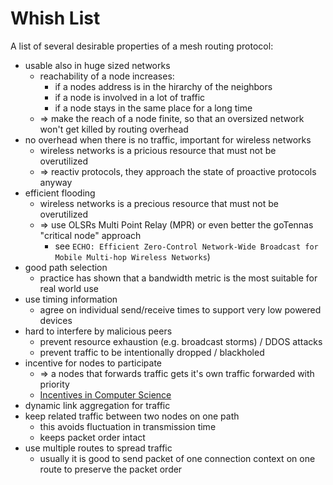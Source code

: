 # Whish List

A list of several desirable properties of a mesh routing protocol:

- usable also in huge sized networks
  - reachability of a node increases:
    - if a nodes address is in the hirarchy of the neighbors
    - if a node is involved in a lot of traffic
    - if a node stays in the same place for a long time
  - => make the reach of a node finite, so that an oversized network won't get killed by routing overhead
- no overhead when there is no traffic, important for wireless networks
  - wireless networks is a pricious resource that must not be overutilized
  - => reactiv protocols, they approach the state of proactive protocols anyway
- efficient flooding
  - wireless networks is a precious resource that must not be overutilized
  - => use OLSRs Multi Point Relay (MPR) or even better the goTennas "critical node" approach
    - see `ECHO: Efficient Zero-Control Network-Wide Broadcast for Mobile Multi-hop Wireless Networks`)
- good path selection
  - practice has shown that a bandwidth metric is the most suitable for real world use
- use timing information
  - agree on individual send/receive times to support very low powered devices
- hard to interfere by malicious peers
  - prevent resource exhaustion (e.g. broadcast storms) / DDOS attacks
  - prevent traffic to be intentionally dropped / blackholed
- incentive for nodes to participate
  - => a nodes that forwards traffic gets it's own traffic forwarded with priority
  - [Incentives in Computer Science](https://www.youtube.com/playlist?list=PLEGCF-WLh2RJdrKZ431SidRX_T4VmAKx8)
- dynamic link aggregation for traffic
- keep related traffic between two nodes on one path
  - this avoids fluctuation in transmission time
  - keeps packet order intact
- use multiple routes to spread traffic
  - usually it is good to send packet of one connection context on one route to preserve the packet order